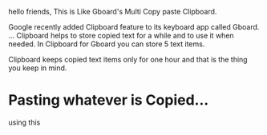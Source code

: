 hello friends, This is Like Gboard's
Multi Copy paste Clipboard.

Google recently added Clipboard 
feature to its keyboard app called Gboard.
... Clipboard helps to store copied text 
for a while and to use it when needed. 
In Clipboard for Gboard you can store 
5 text items. 

Clipboard keeps copied text 
items only for one hour and that is the 
thing you keep in mind.

Pasting whatever is Copied...
=================================
using this


